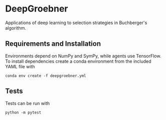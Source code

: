 # DeepGroebner
Applications of deep learning to selection strategies in Buchberger's
algorithm.

## Requirements and Installation
Environments depend on NumPy and SymPy, while agents use TensorFlow. To install
dependencies create a conda environment from the included YAML file with

    conda env create -f deepgroebner.yml

## Tests
Tests can be run with

    python -m pytest

